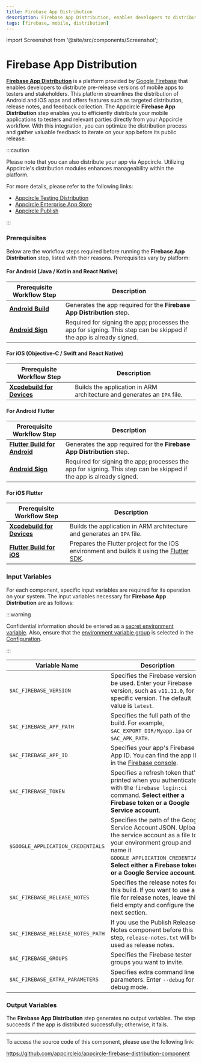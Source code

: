 ```yaml
---
title: Firebase App Distribution
description: Firebase App Distribution, enables developers to distribute their applications to testers and stakeholders for testing purposes.
tags: [firebase, mobile, distribution]
---
```


import Screenshot from '@site/src/components/Screenshot';

# Firebase App Distribution

[**Firebase App Distribution**](https://firebase.google.com/docs/app-distribution) is a platform provided by [Google Firebase](https://firebase.google.com/) that enables developers to distribute pre-release versions of mobile apps to testers and stakeholders. This platform streamlines the distribution of Android and iOS apps and offers features such as targeted distribution, release notes, and feedback collection.
The Appcircle **Firebase App Distribution** step enables you to efficiently distribute your mobile applications to testers and relevant parties directly from your Appcircle workflow. With this integration, you can optimize the distribution process and gather valuable feedback to iterate on your app before its public release.

:::caution

Please note that you can also distribute your app via Appcircle. Utilizing Appcircle's distribution modules enhances manageability within the platform.

For more details, please refer to the following links:

- [Appcircle Testing Distribution](/distribute/)
- [Appcircle Enterprise App Store](/enterprise-appstore/)
- [Appcircle Publish](/publish-module/)

:::

### Prerequisites

Below are the workflow steps required before running the **Firebase App Distribution** step, listed with their reasons. Prerequisites vary by platform:

#### For Android (Java / Kotlin and React Native) 

| Prerequisite Workflow Step        | Description                                                                                              |
| --------------------------------- | -------------------------------------------------------------------------------------------------------- |
| [**Android Build**](/workflows/android-specific-workflow-steps/android-build) | Generates the app required for the **Firebase App Distribution** step.                                                                           |
| [**Android Sign**](/workflows/android-specific-workflow-steps/android-sign)   | Required for signing the app; processes the app for signing. This step can be skipped if the app is already signed. |

<Screenshot url='https://cdn.appcircle.io/docs/assets/android-workflow-components-firebase-app-distribution_1.png'/>

#### For iOS (Objective-C / Swift and React Native) 

| Prerequisite Workflow Step        | Description                                                                                              |
| --------------------------------- | -------------------------------------------------------------------------------------------------------- |
| [**Xcodebuild for Devices**](/workflows/ios-specific-workflow-steps#xcodebuild-for-devices-archive--export) | Builds the application in ARM architecture and generates an `IPA` file. |

<Screenshot url='https://cdn.appcircle.io/docs/assets/android-workflow-components-firebase-app-distribution_2.png'/>

#### For Android Flutter 

| Prerequisite Workflow Step        | Description                                                                                              |
| --------------------------------- | -------------------------------------------------------------------------------------------------------- |
| [**Flutter Build for Android**](/workflows/flutter-specific-workflow-steps#flutter-build-for-android) | Generates the app required for the **Firebase App Distribution** step.                                                                           |
| [**Android Sign**](/workflows/android-specific-workflow-steps/android-sign)   | Required for signing the app; processes the app for signing. This step can be skipped if the app is already signed. |

<Screenshot url='https://cdn.appcircle.io/docs/assets/android-workflow-components-firebase-app-distribution_3.png'/>

#### For iOS Flutter

| Prerequisite Workflow Step        | Description                                                                                              |
| --------------------------------- | -------------------------------------------------------------------------------------------------------- |
| [**Xcodebuild for Devices**](/workflows/ios-specific-workflow-steps#xcodebuild-for-devices-archive--export) | Builds the application in ARM architecture and generates an `IPA` file. |
| [**Flutter Build for iOS**](/workflows/flutter-specific-workflow-steps#flutter-build-for-ios) | Prepares the Flutter project for the iOS environment and builds it using the [Flutter SDK](https://github.com/flutter/flutter). |

<Screenshot url='https://cdn.appcircle.io/docs/assets/android-workflow-components-firebase-app-distribution_4.png'/>

### Input Variables

For each component, specific input variables are required for its operation on your system. The input variables necessary for **Firebase App Distribution** are as follows:

<Screenshot url='https://cdn.appcircle.io/docs/assets/android-workflow-components-firebase-app-distribution_5.png'/>

:::warning

Confidential information should be entered as a [secret environment variable](/environment-variables/managing-variables#adding-key-and-text-based-value-pairs). Also, ensure that the [environment variable group](/environment-variables/managing-variables#using-environment-variable-groups-in-builds) is selected in the [Configuration](/build/build-process-management/build-profile-configuration/).

:::

| Variable Name                   | Description                                                                                                                                                           | Status   |
| ------------------------------- | --------------------------------------------------------------------------------------------------------------------------------------------------------------------- | -------- |
| `$AC_FIREBASE_VERSION`         | Specifies the Firebase version to be used. Enter your Firebase version, such as `v11.11.0`, for a specific version. The default value is `latest`.                                                  | Required |
| `$AC_FIREBASE_APP_PATH`        | Specifies the full path of the build. For example, `$AC_EXPORT_DIR/Myapp.ipa` or `$AC_APK_PATH`.                                                             | Required |
| `$AC_FIREBASE_APP_ID`          | Specifies your app's Firebase App ID. You can find the app ID in the [Firebase console](https://console.firebase.google.com/u/0/).                                                                      | Required |
| `$AC_FIREBASE_TOKEN`           | Specifies a refresh token that's printed when you authenticate with the `firebase login:ci` command. **Select either a Firebase token or a Google Service account**.  | Optional |
| `$GOOGLE_APPLICATION_CREDENTIALS` | Specifies the path of the Google Service Account JSON. Upload the service account as a file to your environment group and name it `GOOGLE_APPLICATION_CREDENTIALS`. **Select either a Firebase token or a Google Service account**. | Optional |
| `$AC_FIREBASE_RELEASE_NOTES`   | Specifies the release notes for this build. If you want to use a file for release notes, leave this field empty and configure the next section.                     | Optional |
| `$AC_FIREBASE_RELEASE_NOTES_PATH` | If you use the Publish Release Notes component before this step, `release-notes.txt` will be used as release notes.                                                  | Optional |
| `$AC_FIREBASE_GROUPS`          | Specifies the Firebase tester groups you want to invite.                                                                                               | Optional |
| `$AC_FIREBASE_EXTRA_PARAMETERS` | Specifies extra command line parameters. Enter `--debug` for debug mode.                                                                                              | Optional |

### Output Variables

The **Firebase App Distribution** step generates no output variables. The step succeeds if the app is distributed successfully; otherwise, it fails.

---

To access the source code of this component, please use the following link:

https://github.com/appcircleio/appcircle-firebase-distribution-component
